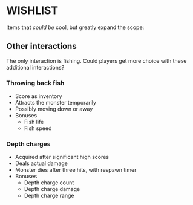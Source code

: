 # WISHLIST
Items that _could be_ cool, but greatly expand the scope:

## Other interactions
The only interaction is fishing.
Could players get more choice with these additional interactions?

### Throwing back fish
- Score as inventory
- Attracts the monster temporarily
- Possibly moving down or away
- Bonuses
  - Fish life
  - Fish speed

### Depth charges
- Acquired after significant high scores
- Deals actual damage
- Monster dies after three hits, with respawn timer
- Bonuses
  - Depth charge count
  - Depth charge damage
  - Depth charge range
